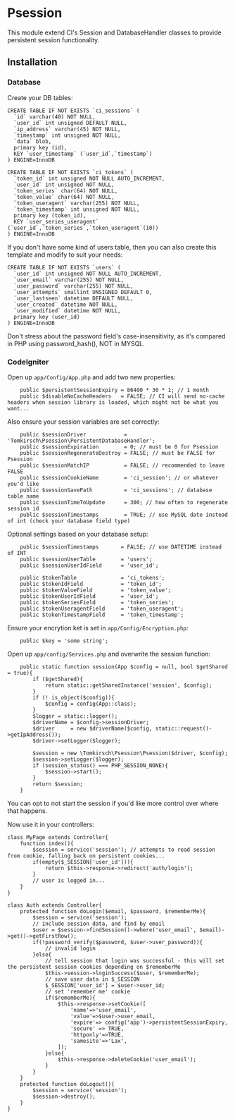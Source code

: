 # Psession

This module extend CI's Session and DatabaseHandler classes to provide persistent session functionality.

## Installation

### Database

Create your DB tables:

```
CREATE TABLE IF NOT EXISTS `ci_sessions` (
  `id` varchar(40) NOT NULL,
  `user_id` int unsigned DEFAULT NULL,
  `ip_address` varchar(45) NOT NULL,
  `timestamp` int unsigned NOT NULL,
  `data` blob,
  primary key (id),
  KEY `user_timestamp` (`user_id`,`timestamp`)
) ENGINE=InnoDB

CREATE TABLE IF NOT EXISTS `ci_tokens` (
  `token_id` int unsigned NOT NULL AUTO_INCREMENT,
  `user_id` int unsigned NOT NULL,
  `token_series` char(64) NOT NULL,
  `token_value` char(64) NOT NULL,
  `token_useragent` varchar(255) NOT NULL,
  `token_timestamp` int unsigned NOT NULL,
  primary key (token_id),
  KEY `user_series_useragent` (`user_id`,`token_series`,`token_useragent`(10))
) ENGINE=InnoDB
```

If you don't have some kind of users table, then you can also create this template and modify to suit your needs:

```
CREATE TABLE IF NOT EXISTS `users` (
  `user_id` int unsigned NOT NULL AUTO_INCREMENT,
  `user_email` varchar(255) NOT NULL,
  `user_password` varchar(255) NOT NULL,
  `user_attempts` smallint UNSIGNED DEFAULT 0,
  `user_lastseen` datetime DEFAULT NULL,
  `user_created` datetime NOT NULL,
  `user_modified` datetime NOT NULL,
  primary key (user_id)
) ENGINE=InnoDB
```

Don't stress about the password field's case-insensitivity, as it's compared in PHP using password_hash(), NOT in MYSQL.

### CodeIgniter

Open up `app/Config/App.php` and add two new properties:

```
	public $persistentSessionExpiry	= 86400 * 30 * 1; // 1 month
	public $disableNoCacheHeaders 	= FALSE; // CI will send no-cache headers when session library is loaded, which might not be what you want...
```

Also ensure your session variables are set correctly:

```
	public $sessionDriver            = 'Tomkirsch\Psession\PersistentDatabaseHandler';
	public $sessionExpiration        = 0; // must be 0 for Psession
	public $sessionRegenerateDestroy = FALSE; // must be FALSE for Psession
	public $sessionMatchIP           = FALSE; // recommended to leave FALSE
	public $sessionCookieName        = 'ci_session'; // or whatever you'd like
	public $sessionSavePath          = 'ci_sessions'; // database table name
	public $sessionTimeToUpdate      = 300; // how often to regenerate session id
	public $sessionTimestamps        = TRUE; // use MySQL date instead of int (check your database field type)
```

Optional settings based on your database setup:

```
	public $sessionTimestamps		= FALSE; // use DATETIME instead of INT
	public $sessionUserTable 		= 'users';
	public $sessionUserIdField 		= 'user_id';

	public $tokenTable 				= 'ci_tokens';
	public $tokenIdField 			= 'token_id';
	public $tokenValueField 		= 'token_value';
	public $tokenUserIdField 		= 'user_id';
	public $tokenSeriesField 		= 'token_series';
	public $tokenUseragentField 	= 'token_useragent';
	public $tokenTimestampField 	= 'token_timestamp';
```

Ensure your encrytion ket is set in `app/Config/Encryption.php`:

```
	public $key = 'some string';
```

Open up `app/config/Services.php` and overwrite the session function:

```
	public static function session(App $config = null, bool $getShared = true){
		if ($getShared){
			return static::getSharedInstance('session', $config);
		}
		if (! is_object($config)){
			$config = config(App::class);
		}
		$logger = static::logger();
		$driverName = $config->sessionDriver;
		$driver     = new $driverName($config, static::request()->getIpAddress());
		$driver->setLogger($logger);

		$session = new \Tomkirsch\Psession\Psession($driver, $config);
		$session->setLogger($logger);
		if (session_status() === PHP_SESSION_NONE){
			$session->start();
		}
		return $session;
	}
```

You can opt to not start the session if you'd like more control over where that happens.

Now use it in your controllers:

```
class MyPage extends Controller{
	function index(){
		$session = service('session'); // attempts to read session from cookie, falling back on persistent cookies...
		if(empty($_SESSION['user_id'])){
			return $this->response->redirect('auth/login');
		}
		// user is logged in...
	}
}

class Auth extends Controller{
	protected function doLogin($email, $password, $rememberMe){
		$session = service('session');
		// include session data, and find by email
		$user = $session->findSession()->where('user_email', $email)->get()->getFirstRow();
		if(!password_verify($password, $user->user_password)){
			// invalid login
		}else{
			// tell session that login was successful - this will set the persistent session cookies depending on $rememberMe
			$this->session->loginSuccess($user, $rememberMe);
			// save user data in $_SESSION
			$_SESSION['user_id'] = $user->user_id;
			// set 'remember me' cookie
			if($rememberMe){
				$this->response->setCookie([
					'name'=>'user_email',
					'value'=>$user->user_email,
					'expire'=> config('app')->persistentSessionExpiry,
					'secure' => TRUE,
					'httponly'=>TRUE,
					'samesite'=>'Lax',
				]);
			}else{
				$this->response->deleteCookie('user_email');
			}
		}
	}
	protected function doLogout(){
		$session = service('session');
		$session->destroy();
	}
}

```
